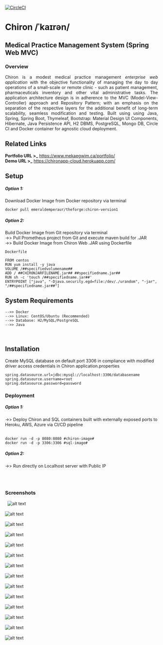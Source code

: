 [![CircleCI](https://circleci.com/gh/emeraldemperaur/chiron.svg?style=svg)](https://circleci.com/gh/emeraldemperaur/chiron)

# Chiron /ˈkaɪrən/
## Medical Practice Management System (Spring Web MVC)


### Overview
<p align="justify">Chiron is a modest medical practice management <em>enterprise web application</em> with the objective functionality of managing the day to day operations of a small-scale or remote clinic - such as patient management, pharmaceuticals inventory and other vital administrative tasks. The application architecture design is in adherence to the MVC (Model-View-Controller) approach and Repository Pattern; with an emphasis on the separation of the respective layers for the additional benefit of long-term scalability, seamless modification and testing. Built using using Java, Spring, Spring Boot, Thymeleaf, Bootstrap: Material Design UI Components, Hibernate, Java Persistence API, H2 DBMS, PostgreSQL, Mongo DB, Circle CI and Docker container for agnostic cloud deployment. 


## Related Links

**Portfolio URL >_** https://www.mekaegwim.ca/portfolio/
<br>
**Demo URL >_** https://chironapp-cloud.herokuapp.com/

## Setup
<h5>Option 1:</h5>Download Docker Image from Docker repository via terminal
&nbsp;

```
docker pull emeraldemperaur/theforge:chiron-version1
```
<h5>Option 2:</h5>Build Docker Image from Git repository via terminal<br>
->> Pull Prometheus project from Git and execute maven build for .JAR <br>
->> Build Docker Image from Chiron Web .JAR using Dockerfile

```
Dockerfile

FROM centos
RUN yum install -y java
VOLUME /##specifiedvolumename##
ADD / ##CHIRONJARFILENAME.jar## ##specifiedname.jar##
RUN sh -c 'touch /##specifiedname.jar##'
ENTRYPOINT ["java", "-Djava.security.egd=file:/dev/./urandom", "-jar", "/##specifiedname.jar##"]
```

## System Requirements

```
-->> Docker
-->> Linux: CentOS/Ubuntu (Recommended) 
-->> Database: H2/MySQL/PostgreSQL
-->> Java
```

&nbsp;
## Installation
Create MySQL database on default port 3306 in compliance with modified driver access credentials in Chiron application.properties

```
spring.datasource.url=jdbc:mysql://localhost:3306/databasename
spring.datasource.username=root
spring.datasource.password=password
```


### Deployment
<h5>Option 1:</h5>->> Deploy Chiron and SQL containers built with externally exposed ports to Heroku, AWS, Azure via CI/CD pipeline
<br>&nbsp;

```
docker run -d -p 8080:8080 #chiron-image#
docker run -d -p 3306:3306 #sql-image#
```

<h5>Option 2:</h5>->> Run directly on Localhost server with Public IP

<br><br>
### Screenshots
&nbsp;
![alt text](imgforge/chironscreenshot1.png)
&nbsp;<br><br>
![alt text](imgforge/chironscreenshot2.png)
&nbsp;<br><br>
![alt text](imgforge/chironscreenshot3.png)
&nbsp;<br><br>
![alt text](imgforge/chironscreenshot4.png)
&nbsp;<br><br>
![alt text](imgforge/chironscreenshot5B.png)
&nbsp;<br><br>
![alt text](imgforge/chironscreenshot6B.png)
&nbsp;<br><br>
![alt text](imgforge/chironscreenshot7.png)
&nbsp;<br><br>
![alt text](imgforge/chironscreenshot8.png)
&nbsp;<br><br>
![alt text](imgforge/chironscreenshot9.png)
&nbsp;<br><br>
![alt text](imgforge/chironscreenshot10.png)
&nbsp;<br><br>
![alt text](imgforge/chironscreenshot11.png)
&nbsp;<br><br>
![alt text](imgforge/chironscreenshot12.png)
&nbsp;<br><br>
![alt text](imgforge/chironscreenshot13.png)
&nbsp;<br><br>
![alt text](imgforge/chironscreenshot14.png)
&nbsp;<br><br>



